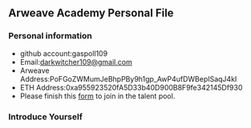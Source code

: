 ## Arweave Academy Personal File

### Personal information

- github account:gaspoll109
- Email:darkwitcher109@gmail.com
- Arweave Address:PoFGoZWMumJeBhpPBy9h1gp_AwP4ufDWBepISaqJ4kI
- ETH Address:0xa955923520fA5D33b40D900B8F9fe342145Df930
- Please finish this [form](https://docs.google.com/forms/d/e/1FAIpQLSfWA5fIIcBgmRppm3jNz5vmf9Mai_QMVil-2pO4r7YKn_Zhtw/viewform?usp=sf_link) to join in the talent pool.

### Introduce Yourself
